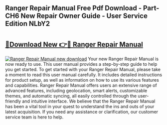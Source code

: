 ## Ranger Repair Manual Free Pdf Download - Part-CH6 New Repair Owner Guide - User Service Edition NLbY2

# <h2><a href="http://bc87089.oget.top/?id=Ranger+Repair+Manual">🔗Download New 👉🔴 Ranger Repair Manual</a></h2>

[![Ranger Repair Manual new download](https://i.imgur.com/5g1atiW.png)](http://bc87089.oget.top/?id=Ranger+Repair+Manual)
Your new Ranger Repair Manual is now ready to use. This user manual provides a step-by-step guide to help you get started. To get started with your Ranger Repair Manual, please take a moment to read this user manual carefully. It includes detailed instructions for product setup, as well as information on how to use its various features and capabilities. Ranger Repair Manual offers users an extensive range of advanced features, including geolocation, smart alerts, customizable themes, and automatic syncing, all easily controlled through the user-friendly and intuitive interface. We believe that the Ranger Repair Manual has been a vital tool in your quest to understand the ins and outs of your latest acquisition. If you need any assistance or clarification, our customer service team is here to help.
